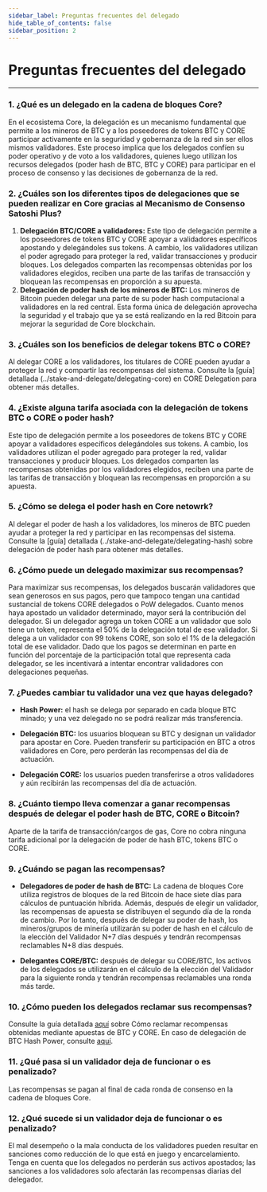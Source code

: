 ```yaml
---
sidebar_label: Preguntas frecuentes del delegado
hide_table_of_contents: false
sidebar_position: 2
---
```


# Preguntas frecuentes del delegado

---

### 1. ¿Qué es un delegado en la cadena de bloques Core?

En el ecosistema Core, la delegación es un mecanismo fundamental que permite a los mineros de BTC y a los poseedores de tokens BTC y CORE participar activamente en la seguridad y gobernanza de la red sin ser ellos mismos validadores. Este proceso implica que los delegados confíen su poder operativo y de voto a los validadores, quienes luego utilizan los recursos delegados (poder hash de BTC, BTC y CORE) para participar en el proceso de consenso y las decisiones de gobernanza de la red.

### 2. ¿Cuáles son los diferentes tipos de delegaciones que se pueden realizar en Core gracias al Mecanismo de Consenso Satoshi Plus?

1. **Delegación BTC/CORE a validadores:** Este tipo de delegación permite a los poseedores de tokens BTC y CORE apoyar a validadores específicos apostando y delegándoles sus tokens. A cambio, los validadores utilizan el poder agregado para proteger la red, validar transacciones y producir bloques. Los delegados comparten las recompensas obtenidas por los validadores elegidos, reciben una parte de las tarifas de transacción y bloquean las recompensas en proporción a su apuesta.
2. **Delegación de poder hash de los mineros de BTC:** Los mineros de Bitcoin pueden delegar una parte de su poder hash computacional a validadores en la red central. Esta forma única de delegación aprovecha la seguridad y el trabajo que ya se está realizando en la red Bitcoin para mejorar la seguridad de Core blockchain.

### 3. ¿Cuáles son los beneficios de delegar tokens BTC o CORE?

Al delegar CORE a los validadores, los titulares de CORE pueden ayudar a proteger la red y compartir las recompensas del sistema. Consulte la [guía] detallada (../stake-and-delegate/delegating-core) en CORE Delegation para obtener más detalles.

<!-- ### 4. What are the minimum staking period requirements for BTC and BTC Hash Power delegation?
For BTC and BTC hash power delegation the minimum requirement is that of **10** days, i.e., you cannot un-delegate your stake prior to **10** days. Technically, (\`CLTV timestamp - transaction confirmation timestamp > 10 days\`). -->

### 4. ¿Existe alguna tarifa asociada con la delegación de tokens BTC o CORE o poder hash?

Este tipo de delegación permite a los poseedores de tokens BTC y CORE apoyar a validadores específicos delegándoles sus tokens. A cambio, los validadores utilizan el poder agregado para proteger la red, validar transacciones y producir bloques. Los delegados comparten las recompensas obtenidas por los validadores elegidos, reciben una parte de las tarifas de transacción y bloquean las recompensas en proporción a su apuesta.

### 5. ¿Cómo se delega el poder hash en Core netowrk?

Al delegar el poder de hash a los validadores, los mineros de BTC pueden ayudar a proteger la red y participar en las recompensas del sistema. Consulte la [guía] detallada (../stake-and-delegate/delegating-hash) sobre delegación de poder hash para obtener más detalles.

### 6. ¿Cómo puede un delegado maximizar sus recompensas?

Para maximizar sus recompensas, los delegados buscarán validadores que sean generosos en sus pagos, pero que tampoco tengan una cantidad sustancial de tokens CORE delegados o PoW delegados. Cuanto menos haya apostado un validador determinado, mayor será la contribución del delegador. Si un delegador agrega un token CORE a un validador que solo tiene un token, representa el 50% de la delegación total de ese validador. Si delega a un validador con 99 tokens CORE, son solo el 1% de la delegación total de ese validador. Dado que los pagos se determinan en parte en función del porcentaje de la participación total que representa cada delegador, se les incentivará a intentar encontrar validadores con delegaciones pequeñas.

### 7. ¿Puedes cambiar tu validador una vez que hayas delegado?

- **Hash Power:** el hash se delega por separado en cada bloque BTC minado; y una vez delegado no se podrá realizar más transferencia.

- **Delegación BTC:** los usuarios bloquean su BTC y designan un validador para apostar en Core. Pueden transferir su participación en BTC a otros validadores en Core, pero perderán las recompensas del día de actuación.

- **Delegación CORE:** los usuarios pueden transferirse a otros validadores y aún recibirán las recompensas del día de actuación.

### 8. ¿Cuánto tiempo lleva comenzar a ganar recompensas después de delegar el poder hash de BTC, CORE o Bitcoin?

Aparte de la tarifa de transacción/cargos de gas, Core no cobra ninguna tarifa adicional por la delegación de poder de hash BTC, tokens BTC o CORE.

### 9. ¿Cuándo se pagan las recompensas?

- **Delegadores de poder de hash de BTC:** La cadena de bloques Core utiliza registros de bloques de la red Bitcoin de hace siete días para cálculos de puntuación híbrida. Además, después de elegir un validador, las recompensas de apuesta se distribuyen el segundo día de la ronda de cambio. Por lo tanto, después de delegar su poder de hash, los mineros/grupos de minería utilizarán su poder de hash en el cálculo de la elección del Validador N+7 días después y tendrán recompensas reclamables N+8 días después.

- **Delegantes CORE/BTC:** después de delegar su CORE/BTC, los activos de los delegados se utilizarán en el cálculo de la elección del Validador para la siguiente ronda y tendrán recompensas reclamables una ronda más tarde.

### 10. ¿Cómo pueden los delegados reclamar sus recompensas?

Consulte la guía detallada [aquí](/i18n/es/docusaurus-plugin-content-docs/current/stake-and-delegate/delegating-core.md) sobre Cómo reclamar recompensas obtenidas mediante apuestas de BTC y CORE. En caso de delegación de BTC Hash Power, consulte [aquí](/i18n/es/docusaurus-plugin-content-docs/current/stake-and-delegate/delegating-hash.md).

### 11. ¿Qué pasa si un validador deja de funcionar o es penalizado?

Las recompensas se pagan al final de cada ronda de consenso en la cadena de bloques Core.

### 12. ¿Qué sucede si un validador deja de funcionar o es penalizado?

El mal desempeño o la mala conducta de los validadores pueden resultar en sanciones como reducción de lo que está en juego y encarcelamiento. Tenga en cuenta que los delegados no perderán sus activos apostados; las sanciones a los validadores solo afectarán las recompensas diarias del delegador.
